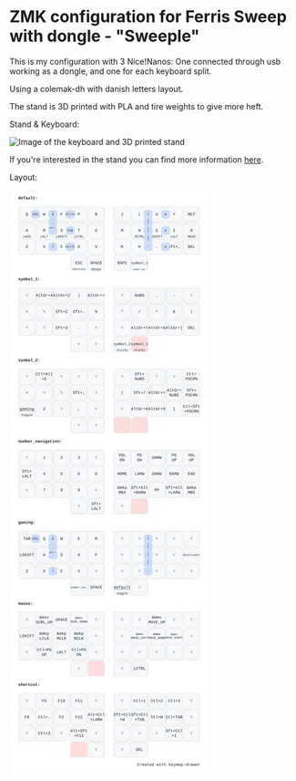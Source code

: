 # ZMK configuration for Ferris Sweep with dongle - "Sweeple"

This is my configuration with 3 Nice!Nanos: One connected through usb working as a dongle, and one for each keyboard split.

Using a colemak-dh with danish letters layout.

The stand is 3D printed with PLA and tire weights to give more heft.

Stand & Keyboard:

![Image of the keyboard and 3D printed stand](./keyboard.png "Stand")

If you're interested in the stand you can find more information [here](./stand.md).

Layout:

![Image of the layout of the keyboard](./keymap.svg "Layout")
